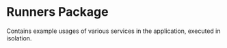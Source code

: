 ﻿# Runners Package

Contains example usages of various services in the application, executed in isolation.